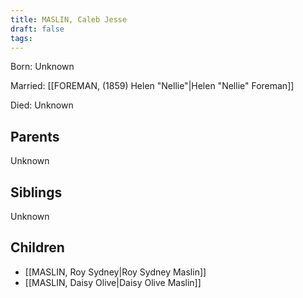 ```yaml
---
title: MASLIN, Caleb Jesse
draft: false
tags:
---
```

Born: Unknown

Married: [[FOREMAN, (1859) Helen "Nellie"|Helen "Nellie" Foreman]]

Died: Unknown

## Parents
Unknown

## Siblings
Unknown

## Children
- [[MASLIN, Roy Sydney|Roy Sydney Maslin]]
- [[MASLIN, Daisy Olive|Daisy Olive Maslin]]